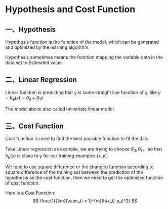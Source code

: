 # Hypothesis and Cost Function

## 一、Hypothesis 

Hypothesis function is the function of the model, which can be generated and optimized by the learning algorithm.

Hypothesis sometimes means the function mapping the variable data in the data set to Estimated value.



## 二、Linear Regression

Linear function is predicting that y is some straight line function of x,  like $y = h_{\theta}(x) = \theta_0+\theta_1x$

The model above also called univariate linear model.



## 三、Cost Function

Cost function is used to find the best possible function to fit the data.

Take Linear regression as example, we are trying to choose $\theta_0,\theta_1$， so that $h_{\theta}(x)$ is close to y for our training examples  $(x,y)$.

We tend to use square difference or the changed function according to square difference of the training set between the prediction of the hypothesis as the cost function, then we need to get the optimized function of cost function. 

Here is a Cost Function:
$$
\frac{1}{2m}(\sum_{i = 1}^{m}(h(x_i)-y_i)^2)
$$


